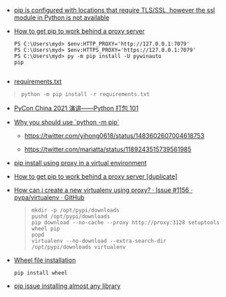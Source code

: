 * [pip is configured with locations that require TLS/SSL, however the ssl module in Python is not available](https://stackoverflow.com/questions/45954528/pip-is-configured-with-locations-that-require-tls-ssl-however-the-ssl-module-in)

* [How to get pip to work behind a proxy server](https://stackoverflow.com/questions/19080352/how-to-get-pip-to-work-behind-a-proxy-server)
  
  ```
  PS C:\Users\myd> $env:HTTP_PROXY='http://127.0.0.1:7079'
  PS C:\Users\myd> $env:HTTPS_PROXY='https://127.0.0.1:7079'
  PS C:\Users\myd> py -m pip install -U pywinauto
  pip 
  ```

  ```

- [requirements.txt](https://pip.pypa.io/en/stable/user_guide/)

> ```
> python -m pip install -r requirements.txt
> ```

- [PyCon China 2021 演讲——Python 打包 101](https://frostming.com/2021/10-20/pycon-china-2021/)

- [Why you should use &#x60;python -m pip&#x60;](https://snarky.ca/why-you-should-use-python-m-pip/)
  
  - https://twitter.com/yihong0618/status/1483602607004618753
  
  - https://twitter.com/mariatta/status/1189243515739561985

- [pip install using proxy in a virtual environment](https://stackoverflow.com/questions/37877871/pip-install-using-proxy-in-a-virtual-environment)

- [How to get pip to work behind a proxy server [duplicate]](https://stackoverflow.com/questions/19080352/how-to-get-pip-to-work-behind-a-proxy-server)

- [How can i create a new virtualenv using proxy? · Issue #1156 · pypa/virtualenv · GitHub](https://github.com/pypa/virtualenv/issues/1156)
  
  > ```
  > mkdir -p /opt/pypi/downloads
  > pushd /opt/pypi/downloads
  > pip download --no-cache --proxy http://proxy:3128 setuptools wheel pip
  > popd
  > virtualenv --no-download --extra-search-dir /opt/pypi/downloads virtualenv
  > ```

- [Wheel file installation](https://stackoverflow.com/questions/28002897/wheel-file-installation)
  
  ```
  pip install wheel
  ```

- [pip issue installing almost any library](https://stackoverflow.com/questions/16370583/pip-issue-installing-almost-any-library)